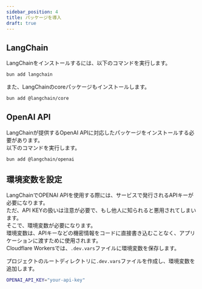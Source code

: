 ```yaml
---
sidebar_position: 4
title: パッケージを導入
draft: true
---
```


## LangChain

LangChainをインストールするには、以下のコマンドを実行します。

```sh
bun add langchain
```

また、LangChainのcoreパッケージもインストールします。

```sh
bun add @langchain/core
```

## OpenAI API

LangChainが提供するOpenAI APIに対応したパッケージをインストールする必要があります。  
以下のコマンドを実行します。

```bash
bun add @langchain/openai
```

## 環境変数を設定

LangChainでOPENAI APIを使用する際には、サービスで発行されるAPIキーが必要になります。  
ただ、API KEYの扱いは注意が必要で、もし他人に知られると悪用されてしまいます。  
そこで、環境変数が必要になります。  
環境変数は、APIキーなどの機密情報をコードに直接書き込むことなく、アプリケーションに渡すために使用されます。  
Cloudflare Workersでは、`.dev.vars`ファイルに環境変数を保存します。

プロジェクトのルートディレクトリに`.dev.vars`ファイルを作成し、環境変数を追加します。

```sh title=".dev.vars"
OPENAI_API_KEY="your-api-key"
```
